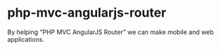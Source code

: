 # php-mvc-angularjs-router
By helping “PHP MVC AngularJS Router” we can make mobile and web applications.
